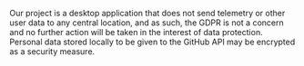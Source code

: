 Our project is a desktop application that does not send telemetry or other user data to any central location, and as such, the GDPR is not a concern and no further action will be taken in the interest of data protection. Personal data stored locally to be given to the GitHub API may be encrypted as a security measure. 